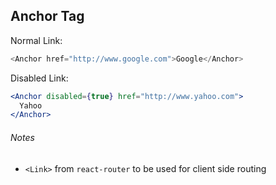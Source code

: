 ## Anchor Tag

Normal Link:

```js
<Anchor href="http://www.google.com">Google</Anchor>
```

Disabled Link:

```jsx
<Anchor disabled={true} href="http://www.yahoo.com">
  Yahoo
</Anchor>
```

###### Notes

* `<Link>` from `react-router` to be used for client side routing

```

```
